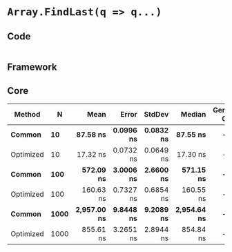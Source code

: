 # `Array.FindLast(q => q...)`

## Code
```csharp

```

## Framework

## Core
|    Method |    N |        Mean |     Error |    StdDev |      Median | Gen 0 | Gen 1 | Gen 2 | Allocated |
|---------- |----- |------------:|----------:|----------:|------------:|------:|------:|------:|----------:|
|    **Common** |   **10** |    **87.58 ns** | **0.0996 ns** | **0.0832 ns** |    **87.55 ns** |     **-** |     **-** |     **-** |         **-** |
| Optimized |   10 |    17.32 ns | 0.0732 ns | 0.0649 ns |    17.30 ns |     - |     - |     - |         - |
|    **Common** |  **100** |   **572.09 ns** | **3.0006 ns** | **2.6600 ns** |   **571.15 ns** |     **-** |     **-** |     **-** |         **-** |
| Optimized |  100 |   160.63 ns | 0.7327 ns | 0.6854 ns |   160.55 ns |     - |     - |     - |         - |
|    **Common** | **1000** | **2,957.00 ns** | **9.8448 ns** | **9.2089 ns** | **2,954.64 ns** |     **-** |     **-** |     **-** |         **-** |
| Optimized | 1000 |   855.61 ns | 3.2651 ns | 2.8944 ns |   854.84 ns |     - |     - |     - |         - |
